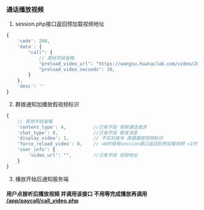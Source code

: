 ### 通话播放视频

1. session.php接口返回预加载视频地址
```javascript
{
	'code': 200,
	'data': {
        "call": {
            // 其他字段省略
            "preload_video_url": "https://wangsu.huataclub.com/video/2022-03-23_1648029358.mp4",  //预加载地址
            "preload_video_seconds": 30,
        }
    },
	'desc': ''
}
```
2. 群拨通知加播放假视频标识
```javascript
{
    // 其他字段省略
    'content_type': 4,          //已有字段 视频通话请求
	'chat_type': 8,             //已有字段 群发消息
    'display_video': 1,         // 不实际拨号 直接播放视频标识
    'force_reload_video': 0,    // =0时使用session接口返回的预加载视频 =1时使用user_info.video_url(如果不是空的话)
    'user_info': {
        'video_url': "",        //已有字段 视频地址
    }
}
```

3. 播放开始后通知服务端
#### 用户点接听后播放视频 并调用该接口 不用等完成播放再调用 [/app/paycall/call_video.php](../paycall/call_video.md)